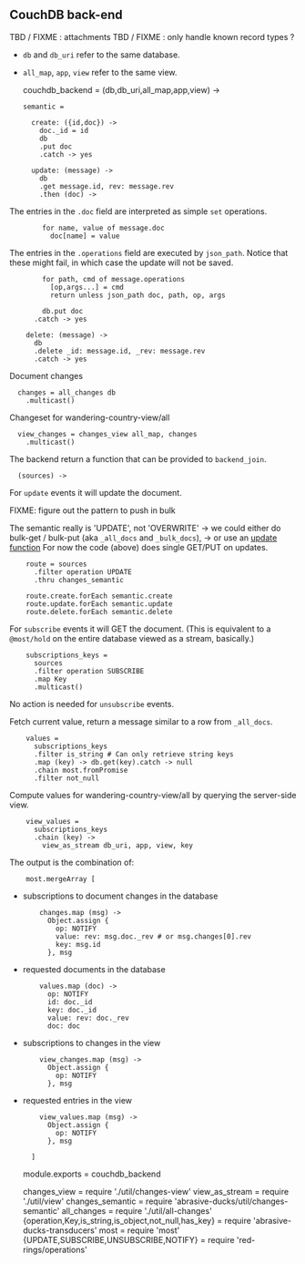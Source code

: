 CouchDB back-end
----------------

TBD / FIXME : attachments
TBD / FIXME : only handle known record types ?

- `db` and `db_uri` refer to the same database.
- `all_map`, `app`, `view` refer to the same view.

    couchdb_backend = (db,db_uri,all_map,app,view) ->

      semantic =

        create: ({id,doc}) ->
          doc._id = id
          db
          .put doc
          .catch -> yes

        update: (message) ->
          db
          .get message.id, rev: message.rev
          .then (doc) ->

The entries in the `.doc` field are interpreted as simple `set` operations.

            for name, value of message.doc
              doc[name] = value

The entries in the `.operations` field are executed by `json_path`.
Notice that these might fail, in which case the update will not be saved.

            for path, cmd of message.operations
              [op,args...] = cmd
              return unless json_path doc, path, op, args

            db.put doc
          .catch -> yes

        delete: (message) ->
          db
          .delete _id: message.id, _rev: message.rev
          .catch -> yes

Document changes

      changes = all_changes db
        .multicast()

Changeset for wandering-country-view/all

      view_changes = changes_view all_map, changes
        .multicast()

The backend return a function that can be provided to `backend_join`.

      (sources) ->

For `update` events it will update the document.

FIXME: figure out the pattern to push in bulk

The semantic really is 'UPDATE', not 'OVERWRITE'
  → we could either do bulk-get / bulk-put (aka `_all_docs` and `_bulk_docs`),
  → or use an [update function](http://docs.couchdb.org/en/2.1.1/api/ddoc/render.html#db-design-design-doc-update-update-name)
For now the code (above) does single GET/PUT on updates.

        route = sources
          .filter operation UPDATE
          .thru changes_semantic

        route.create.forEach semantic.create
        route.update.forEach semantic.update
        route.delete.forEach semantic.delete

For `subscribe` events it will GET the document. (This is equivalent to a `@most/hold` on the entire database viewed as a stream, basically.)

        subscriptions_keys =
          sources
          .filter operation SUBSCRIBE
          .map Key
          .multicast()

No action is needed for `unsubscribe` events.

Fetch current value, return a message similar to a row from `_all_docs`.

        values =
          subscriptions_keys
          .filter is_string # Can only retrieve string keys
          .map (key) -> db.get(key).catch -> null
          .chain most.fromPromise
          .filter not_null

Compute values for wandering-country-view/all by querying the server-side view.

        view_values =
          subscriptions_keys
          .chain (key) ->
            view_as_stream db_uri, app, view, key

The output is the combination of:

        most.mergeArray [

- subscriptions to document changes in the database

          changes.map (msg) ->
            Object.assign {
              op: NOTIFY
              value: rev: msg.doc._rev # or msg.changes[0].rev
              key: msg.id
            }, msg

- requested documents in the database

          values.map (doc) ->
            op: NOTIFY
            id: doc._id
            key: doc._id
            value: rev: doc._rev
            doc: doc

- subscriptions to changes in the view

          view_changes.map (msg) ->
            Object.assign {
              op: NOTIFY
            }, msg

- requested entries in the view

          view_values.map (msg) ->
            Object.assign {
              op: NOTIFY
            }, msg

        ]

    module.exports = couchdb_backend

    changes_view = require './util/changes-view'
    view_as_stream = require './util/view'
    changes_semantic = require 'abrasive-ducks/util/changes-semantic'
    all_changes = require './util/all-changes'
    {operation,Key,is_string,is_object,not_null,has_key} = require 'abrasive-ducks-transducers'
    most = require 'most'
    {UPDATE,SUBSCRIBE,UNSUBSCRIBE,NOTIFY} = require 'red-rings/operations'
